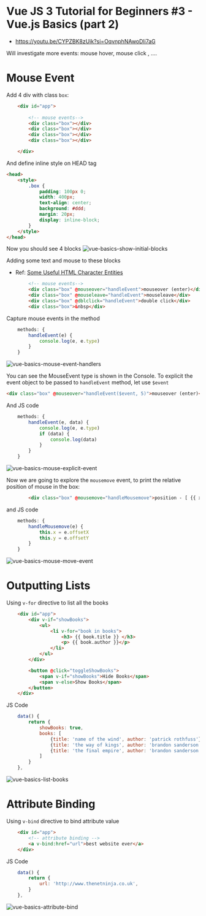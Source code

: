 # Vue JS 3 Tutorial for Beginners #3 - Vue.js Basics (part 2)
* https://youtu.be/CYPZBK8zUik?si=OqvnphNAwoDli7aG

Will investigate more events: mouse hover, mouse click , ....

# Mouse Event

Add 4 div with class `box`:
```html
    <div id="app">
                
        <!-- mouse events-->
        <div class="box"></div>
        <div class="box"></div>
        <div class="box"></div>
        <div class="box"></div>

    </div>
```

And define inline style on HEAD tag
```html
<head>    
    <style>
        .box {
            padding: 100px 0;
            width: 400px;
            text-align: center;
            background: #ddd;
            margin: 20px;
            display: inline-block;
        }
    </style>
</head>
```

Now you should see 4 blocks
![vue-basics-show-initial-blocks](./images/vuejs3-tutorials-show-initial-blocks.png)


Adding some text and mouse to these blocks
* Ref: [Some Useful HTML Character Entities](https://www.w3schools.com/html/html_entities.asp#:~:text=To%20add%20real%20spaces%20to,use%20the%20character%20entity.)
```html
        <!-- mouse events-->
        <div class="box" @mouseover="handleEvent">mouseover (enter)</div>
        <div class="box" @mouseleave="handleEvent">mouseleave</div>
        <div class="box" @dblclick="handleEvent">double click</div>
        <div class="box">&nbsp</div>
```

Capture mouse events in the method
```js
    methods: {        
        handleEvent(e) {
            console.log(e, e.type)
        }
    }
```

![vue-basics-mouse-event-handlers](./images/vuejs3-tutorials-mouse-event-handles.png)

You can see the MouseEvent type is shown in the Console. To explicit the event object to be passed to `handleEvent` method, let use `$event`
```html
<div class="box" @mouseover="handleEvent($event, 5)">mouseover (enter)</div>
```

And JS code
```js
    methods: {                
        handleEvent(e, data) {
            console.log(e, e.type)
            if (data) {
                console.log(data)
            }
        }
    }
```

![vue-basics-mouse-explicit-event](./images/vuejs3-tutorials-mouse-explicit-event-data.png)


Now we are going to explore the `mousemove` event, to print the relative position of mouse in the box:
```html
        <div class="box" @mousemove="handleMousemove">position - [ {{ x }} ; {{ y }} ]</div>
```
and JS code
```js
    methods: {        
        handleMousemove(e) {
            this.x = e.offsetX
            this.y = e.offsetY
        }        
    }
```

![vue-basics-mouse-move-event](./images/vuejs3-tutorials-mouse-move-event.png)


# Outputting Lists

Using `v-for` directive to list all the books
```html
    <div id="app">
        <div v-if="showBooks">                        
            <ul>
                <li v-for="book in books">
                    <h3> {{ book.title }} </h3>                    
                    <p> {{ book.author }}</p>
                </li>
            </ul>
        </div>                    

        <button @click="toggleShowBooks">
            <span v-if="showBooks">Hide Books</span>
            <span v-else>Show Books</span>
        </button>
    </div>
```

JS Code
```js
    data() {
        return {
            showBooks: true,
            books: [
                {title: 'name of the wind', author: 'patrick rothfuss'},
                {title: 'the way of kings', author: 'brandon sanderson'},
                {title: 'the final empire', author: 'brandon sanderson'},
            ]
        }
    },
```

![vue-basics-list-books](./images/vuejs3-tutorials-render-list-books.png)

# Attribute Binding

Using `v-bind` directive to bind attribute value
```html
    <div id="app">
        <!-- attribute binding -->
        <a v-bind:href="url">best website ever</a>
    </div>
```

JS Code
```js
    data() {
        return {
            url: 'http://www.thenetninja.co.uk',           
        }
    },
```


![vue-basics-attribute-bind](./images/vuejs3-tutorials-attribute-binding-href.png)
